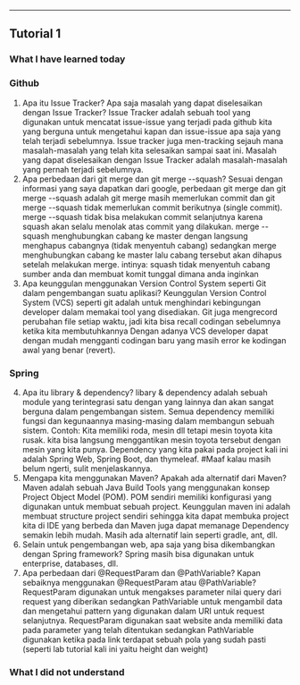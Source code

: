 ---
## Tutorial 1
### What I have learned today
### Github
1. Apa itu Issue Tracker? Apa saja masalah yang dapat diselesaikan dengan Issue Tracker?
 Issue Tracker adalah sebuah tool yang digunakan untuk mencatat issue-issue yang terjadi pada github kita yang berguna untuk mengetahui kapan dan issue-issue apa saja yang telah terjadi sebelumnya. Issue tracker juga men-tracking sejauh mana masalah-masalah yang telah kita selesaikan sampai saat ini.
Masalah yang dapat diselesaikan dengan Issue Tracker adalah masalah-masalah yang pernah terjadi sebelumnya.
2. Apa perbedaan dari git merge dan git merge --squash?
Sesuai dengan informasi yang saya dapatkan dari google, perbedaan git merge dan git merge --squash adalah git merge masih memerlukan commit dan git merge --squash tidak memerlukan commit berikutnya (single commit). merge --squash tidak bisa melakukan commit selanjutnya karena squash akan selalu menolak atas commit yang dilakukan. merge --squash menghubungkan cabang ke master dengan langsung menghapus cabangnya (tidak menyentuh cabang) sedangkan merge menghubungkan cabang ke master lalu cabang tersebut akan dihapus setelah melakukan merge.
intinya: squash tidak menyentuh cabang sumber anda dan membuat komit tunggal dimana anda inginkan
3. Apa keunggulan menggunakan Version Control System seperti Git dalam pengembangan suatu
aplikasi?
Keunggulan Version Control System (VCS) seperti git adalah untuk menghindari kebingungan developer dalam memakai tool yang disediakan. Git juga mengrecord perubahan file setiap waktu, jadi kita bisa recall codingan sebelumnya ketika kita membutuhkannya
Dengan adanya VCS developer dapat dengan mudah mengganti codingan baru yang masih error ke kodingan awal yang benar (revert).
### Spring
4. Apa itu library & dependency?
libary & dependency adalah sebuah module yang terintegrasi satu dengan yang lainnya dan akan sangat berguna dalam pengembangan sistem. Semua dependency memiliki fungsi dan kegunaannya masing-masing dalam membangun sebuah sistem. Contoh: Kita memiliki roda, mesin dll tetapi mesin toyota kita rusak. kita bisa langsung menggantikan mesin toyota tersebut dengan mesin yang kita punya.
Dependency yang kita pakai pada project kali ini adalah Spring Web, Spring Boot, dan thymeleaf. #Maaf kalau masih belum ngerti, sulit menjelaskannya.
5. Mengapa kita menggunakan Maven? Apakah ada alternatif dari Maven?
Maven adalah sebuah Java Build Tools yang menggunakan konsep Project Object Model (POM). POM sendiri memiliki konfigurasi yang digunakan untuk membuat sebuah project. Keunggulan maven ini adalah membuat structure project sendiri sehingga kita dapat membuka project kita di IDE yang berbeda dan Maven juga dapat memanage Dependency semakin lebih mudah.
Masih ada alternatif lain seperti gradle, ant, dll.
6. Selain untuk pengembangan web, apa saja yang bisa dikembangkan dengan Spring framework?
Spring masih bisa digunakan untuk enterprise, databases, dll.
7. Apa perbedaan dari @RequestParam dan @PathVariable? Kapan sebaiknya menggunakan
@RequestParam atau @PathVariable?
RequestParam digunakan untuk mengakses parameter nilai query dari request yang diberikan sedangkan PathVariable untuk mengambil data dan mengetahui pattern yang digunakan dalam URI untuk request selanjutnya.
RequestParam digunakan saat website anda memiliki data pada parameter yang telah ditentukan sedangkan PathVariable digunakan ketika pada link terdapat sebuah pola yang sudah pasti (seperti lab tutorial kali ini yaitu height dan weight) 
### What I did not understand